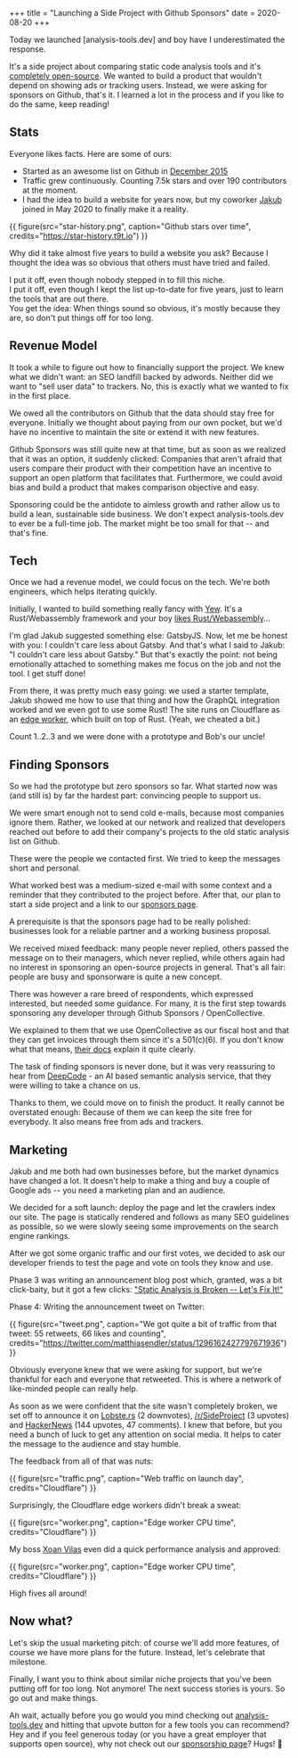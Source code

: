+++
title = "Launching a Side Project with Github Sponsors"
date = 2020-08-20
+++

Today we launched [analysis-tools.dev] and boy have I underestimated the
response.

It's a side project about comparing static code analysis tools and it's
[completely open-source](https://github.com/analysis-tools-dev/). We wanted to
build a product that wouldn't depend on showing ads or tracking users. Instead,
we were asking for sponsors on Github, that's it. I learned a lot in the process
and if you like to do the same, keep reading!

## Stats

Everyone likes facts. Here are some of ours:

- Started as an awesome list on Github in [December
  2015](https://endler.dev/2017/obsolete/)
- Traffic grew continuously. Counting 7.5k stars and over 190 contributors at
  the moment.
- I had the idea to build a website for years now, but my coworker [Jakub]
  joined in May 2020 to finally make it a reality.

{{ figure(src="star-history.png", caption="Github stars over time",
credits="https://star-history.t9t.io") }}

Why did it take almost five years to build a website you ask? Because I thought
the idea was so obvious that others must have tried and failed.

I put it off, even though nobody stepped in to fill this niche.  
I put it off, even though I kept the list up-to-date for five years, just to
learn the tools that are out there.  
You get the idea: When things sound so obvious, it's mostly because they are, so
don't put things off for too long.

## Revenue Model

It took a while to figure out how to financially support the project. We knew
what we didn't want: an SEO landfill backed by adwords. Neither did we want to
"sell user data" to trackers. No, this is exactly what we wanted to fix in the
first place.

We owed all the contributors on Github that the data should stay free for
everyone. Initially we thought about paying from our own pocket, but we'd have
no incentive to maintain the site or extend it with new features.

Github Sponsors was still quite new at that time, but as soon as we realized
that it was an option, it suddenly clicked: Companies that aren't afraid that
users compare their product with their competition have an incentive to support
an open platform that facilitates that. Furthermore, we could avoid bias and
build a product that makes comparison objective and easy.

Sponsoring could be the antidote to aimless growth and rather allow us to build
a lean, sustainable side business. We don't expect analysis-tools.dev to ever be
a full-time job. The market might be too small for that -- and that's fine.

## Tech

Once we had a revenue model, we could focus on the tech. We're both engineers,
which helps iterating quickly.

Initially, I wanted to build something really fancy with
[Yew](https://github.com/yewstack/yew). It's a Rust/Webassembly framework and
your boy [likes Rust/Webassembly](https://endler.dev/2019/tinysearch/)...

I'm glad Jakub suggested something else: GatsbyJS. Now, let me be honest with
you: I couldn't care less about Gatsby. And that's what I said to Jakub: "I
couldn't care less about Gatsby." But that's exactly the point: not being
emotionally attached to something makes me focus on the job and not the tool. I
get stuff done!

From there, it was pretty much easy going: we used a starter template, Jakub
showed me how to use that thing and how the GraphQL integration worked and we
even got to use some Rust! The site runs on Cloudflare as an [edge
worker](https://workers.cloudflare.com/), which built on top of Rust. (Yeah, we
cheated a bit.)

Count 1..2..3 and we were done with a prototype and Bob's our uncle!

## Finding Sponsors

So we had the prototype but zero sponsors so far. What started now was (and
still is) by far the hardest part: convincing people to support us.

We were smart enough not to send cold e-mails, because most companies ignore
them. Rather, we looked at our network and realized that developers reached out
before to add their company's projects to the old static analysis list on
Github.

These were the people we contacted first. We tried to keep the messages short
and personal.

What worked best was a medium-sized e-mail with some context and a reminder that
they contributed to the project before. After that, our plan to start a side
project and a link to our [sponsors
page](https://github.com/sponsors/analysis-tools-dev/).

A prerequisite is that the sponsors page had to be really polished: businesses
look for a reliable partner and a working business proposal.

We received mixed feedback: many people never replied, others passed the message
on to their managers, which never replied, while others again had no interest in
sponsoring an open-source projects in general. That's all fair: people are busy
and sponsorware is quite a new concept.

There was however a rare breed of respondents, which expressed interested, but
needed some guidance. For many, it is the first step towards sponsoring any
developer through Github Sponsors / OpenCollective.

We explained to them that we use OpenCollective as our fiscal host and that they
can get invoices through them since it's a 501(c)(6). If you don't know what
that means, [their docs](https://docs.opencollective.com/help/) explain it quite
clearly.

The task of finding sponsors is never done, but it was very reassuring to hear
from [DeepCode](https://www.deepcode.ai/) - an AI based semantic analysis
service, that they were willing to take a chance on us.

Thanks to them, we could move on to finish the product. It really cannot be
overstated enough: Because of them we can keep the site free for everybody. It
also means free from ads and trackers.

## Marketing

Jakub and me both had own businesses before, but the market dynamics have
changed a lot. It doesn't help to make a thing and buy a couple of Google ads --
you need a marketing plan and an audience.

We decided for a soft launch: deploy the page and let the crawlers index our
site. The page is statically rendered and follows as many SEO guidelines as
possible, so we were slowly seeing some improvements on the search engine
rankings.

After we got some organic traffic and our first votes, we decided to ask our
developer friends to test the page and vote on tools they know and use.

Phase 3 was writing an announcement blog post which, granted, was a bit
click-baity, but it got a few clicks: ["Static Analysis is Broken -- Let's Fix
It!"](https://analysis-tools.dev/blog/static-analysis-is-broken-lets-fix-it)

Phase 4: Writing the announcement tweet on Twitter:

{{ figure(src="tweet.png", caption="We got quite a bit of traffic from that
tweet: 55 retweets, 66 likes and counting",
credits="https://twitter.com/matthiasendler/status/1296162427797671936") }}

Obviously everyone knew that we were asking for support, but we're thankful for
each and everyone that retweeted. This is where a network of like-minded people
can really help.

As soon as we were confident that the site wasn't completely broken, we set off
to announce it on
[Lobste.rs](https://lobste.rs/s/n2ecfs/static_analysis_is_broken_let_s_fix_it)
(2 downvotes),
[/r/SideProject](https://www.reddit.com/r/SideProject/comments/icupeu/we_made_a_website_to_compare_470_static_analysis/)
(3 upvotes) and [HackerNews](https://news.ycombinator.com/item?id=24221708) (144
upvotes, 47 comments). I knew that before, but you need a bunch of luck to get
any attention on social media. It helps to cater the message to the audience and
stay humble.

The feedback from all of that was nuts:

{{ figure(src="traffic.png", caption="Web traffic on launch day",
credits="Cloudflare") }}

Surprisingly, the Cloudflare edge workers didn't break a sweat:

{{ figure(src="worker.png", caption="Edge worker CPU time",
credits="Cloudflare") }}

My boss [Xoan Vilas](https://twitter.com/xo4n) even did a quick performance
analysis and approved:

{{ figure(src="worker.png", caption="Edge worker CPU time",
credits="Cloudflare") }}

High fives all around!

## Now what?

Let's skip the usual marketing pitch: of course we'll add more features, of
course we have more plans for the future. Instead, let's celebrate that
milestone.

Finally, I want you to think about similar niche projects that you've been
putting off for too long. Not anymore! The next success stories is yours. So go
out and make things.

Ah wait, actually before you go would you mind checking out
[analysis-tools.dev](https://analysis-tools.dev/) and hitting that upvote button
for a few tools you can recommend? Hey and if you feel generous today (or you
have a great employer that supports open source), why not check out our
[sponsorship page](https://github.com/sponsors/analysis-tools-dev/)? Hugs! 🤗

[jakub]: https://github.com/jakubsacha
